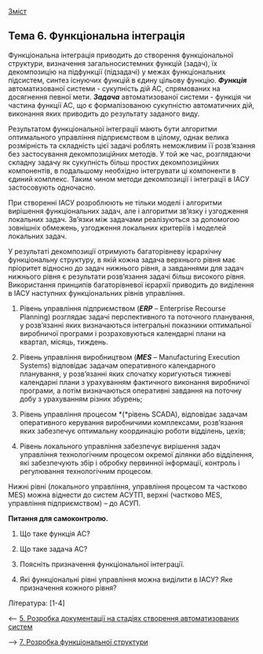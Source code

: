 [Зміст](README.md)

## Тема 6. Функціональна інтеграція

Функціональна інтеграція приводить до створення функціональної структури, визначення загальносистемних функцій (задач), їх декомпозицію на підфункції (підзадачі) у межах функціональних підсистем, синтез існуючих функцій в єдину цільову функцію. ***Функція*** автоматизованої системи - сукупність дій АС, спрямованих на досягнення певної мети. ***Задача*** автоматизованої системи - функція чи частина функції АС, що є формалізованою сукупністю автоматичних дій, виконання яких приводить до результату заданого виду. 

Результатом функціональної інтеграції мають бути алгоритми оптимального управління підприємством в цілому, однак велика розмірність та складність цієї задачі роблять неможливим її розв’язання без застосування декомпозиційних методів. У той же час, розглядаючи складну задачу як сукупність більш простих декомпозиційних компонентів, в подальшому необхідно інтегрувати ці компоненти в єдиний комплекс. Таким чином методи декомпозиції і інтеграції в ІАСУ застосовують одночасно. 

При створенні ІАСУ розроблюють не тільки моделі і алгоритми вирішення функціональних задач, але і алгоритми зв’язку і узгодження локальних задач. Зв’язки між задачами реалізуються за допомогою зовнішніх обмежень, узгодження локальних критеріїв і моделей локальних задач.

У результаті декомпозиції отримують багаторівневу ієрархічну функціональну структуру, в якій кожна задача верхнього рівня має пріоритет відносно до задач нижнього рівня, а завданнями для задач нижнього рівня є результати розв’язання задачі більш високого рівня. Використання принципів багаторівневої ієрархії приводить до виділення в ІАСУ наступних функціональних рівнів управління. 

1. Рівень управління підприємством (***ЕRP*** – Enterprise Recourse Planning) розглядає задачі перспективного та поточного планування, у розв’язанні яких визначаються інтегральні показники оптимальної виробничої програми і розраховуються календарні плани на квартал, місяць, тиждень. 

2. Рівень управління виробництвом (***MES*** – Manufacturing Execution Systems) відповідає  задачам оперативного календарного планування, у розв’язанні яких спочатку коригуються тижневі календарні плани з урахуванням фактичного виконання виробничої програми, а потім визначаються оперативні завдання на поточну добу з урахуванням різних збурень; 

3. Рівень управління процесом *(*рівень SCADA), відповідає задачам оперативного керування виробничими комплексами, розв’язання яких забезпечує оптимальну координацію роботи відділень, цехів;

4. Рівень локального управління забезпечує вирішення задач управління технологічним процесом окремої ділянки або відділення, які забезпечують збір і обробку первинної інформації, контроль і регулювання технологічним процесом. 

Нижні рівні (локального управління, управління процесом та частково MES) можна віднести до систем АСУТП, верхні (частково MES, управління підприємством) – до АСУП. 

**Питання для самоконтролю.**

1. Що таке функція АС?

2. Що таке задача АС?

3. Поясніть призначення функціональної інтеграції.

4. Які функціональні рівні управління можна виділити в ІАСУ? Яке призначення кожного рівня?

Література: [1-4]

<-- [5. Розробка документації на стадіях створення автоматизованих систем](lec5.md)

--> [7. Розробка функціональної структури](lec7.md)

